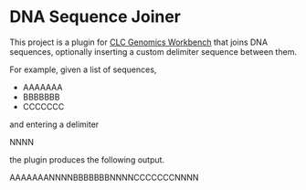 DNA Sequence Joiner
===================

This project is a plugin for [CLC Genomics Workbench](http://www.clcbio.com/products/clc-genomics-workbench/)
that joins DNA sequences, optionally inserting a custom delimiter sequence between them.

For example, given a list of sequences,

  - AAAAAAA
  - BBBBBBB
  - CCCCCCC

and entering a delimiter

  NNNN

the plugin produces the following output.

  AAAAAAANNNNBBBBBBBNNNNCCCCCCCNNNN
